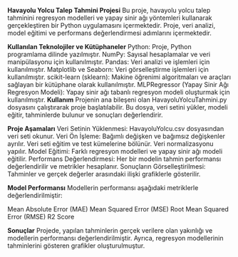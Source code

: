 **Havayolu Yolcu Talep Tahmini Projesi**
Bu proje, havayolu yolcu talep tahminini regresyon modelleri ve yapay sinir ağı yöntemleri kullanarak gerçekleştiren bir Python uygulamasını içermektedir. Proje, veri analizi, model eğitimi ve performans değerlendirmesi adımlarını içermektedir.

**Kullanılan Teknolojiler ve Kütüphaneler**
Python: Proje, Python programlama dilinde yazılmıştır.
NumPy: Sayısal hesaplamalar ve veri manipülasyonu için kullanılmıştır.
Pandas: Veri analizi ve işlemleri için kullanılmıştır.
Matplotlib ve Seaborn: Veri görselleştirme işlemleri için kullanılmıştır.
scikit-learn (sklearn): Makine öğrenimi algoritmaları ve araçları sağlayan bir kütüphane olarak kullanılmıştır.
MLPRegressor (Yapay Sinir Ağı Regresyon Modeli): Yapay sinir ağı tabanlı regresyon modeli oluşturmak için kullanılmıştır.
**Kullanım**
Projenin ana bileşeni olan HavayoluYolcuTahmini.py dosyasını çalıştırarak proje başlatılabilir. Bu dosya, veri setini yükler, modeli eğitir, tahminlerde bulunur ve sonuçları değerlendirir.

**Proje Aşamaları**
Veri Setinin Yüklenmesi: HavayoluYolcu.csv dosyasından veri seti okunur.
Veri Ön İşleme: Bağımlı değişken ve bağımsız değişkenler ayrılır. Veri seti eğitim ve test kümelerine bölünür. Veri normalizasyonu yapılır.
Model Eğitimi: Farklı regresyon modelleri ve yapay sinir ağı modeli eğitilir.
Performans Değerlendirmesi: Her bir modelin tahmin performansı değerlendirilir ve metrikler hesaplanır.
Sonuçların Görselleştirilmesi: Tahminler ve gerçek değerler arasındaki ilişki grafiklerle gösterilir.


**Model Performansı**
Modellerin performansı aşağıdaki metriklerle değerlendirilmiştir:

Mean Absolute Error (MAE)
Mean Squared Error (MSE)
Root Mean Squared Error (RMSE)
R2 Score

**Sonuçlar**
Projede, yapılan tahminlerin gerçek verilere olan yakınlığı ve modellerin performansı değerlendirilmiştir. Ayrıca, regresyon modellerinin tahminlerini gösteren grafikler oluşturulmuştur.
